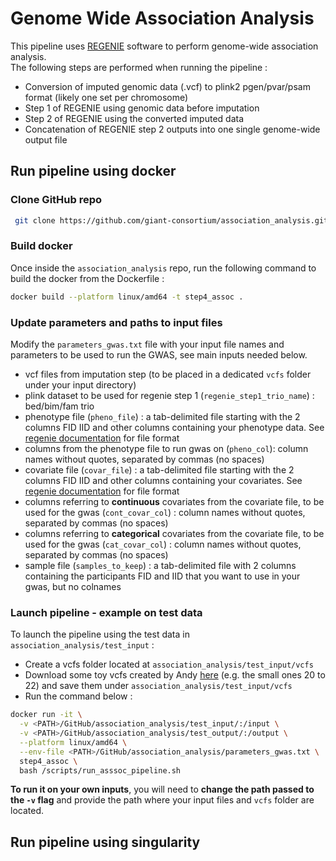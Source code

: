 # Genome Wide Association Analysis   

This pipeline uses [REGENIE](https://rgcgithub.github.io/regenie/) software to perform genome-wide association analysis.   
The following steps are performed when running the pipeline :   
- Conversion of imputed genomic data (.vcf) to plink2 pgen/pvar/psam format (likely one set per chromosome)   
- Step 1 of REGENIE using genomic data before imputation   
- Step 2 of REGENIE using the converted imputed data   
- Concatenation of REGENIE step 2 outputs into one single genome-wide output file

## Run pipeline using docker   

### Clone GitHub repo    

```bash
 git clone https://github.com/giant-consortium/association_analysis.git
```

### Build docker   

Once inside the `association_analysis` repo, run the following command to build the docker from the Dockerfile :    

```bash
docker build --platform linux/amd64 -t step4_assoc .
```

### Update parameters and paths to input files    

Modify the `parameters_gwas.txt` file with your input file names and parameters to be used to run the GWAS, see main inputs needed below.   

- vcf files from imputation step (to be placed in a dedicated `vcfs` folder under your input directory)  
- plink dataset to be used for regenie step 1 (`regenie_step1_trio_name`) : bed/bim/fam trio     
- phenotype file (`pheno_file`) : a tab-delimited file starting with the 2 columns FID IID and other columns containing your phenotype data. See [regenie documentation](https://rgcgithub.github.io/regenie/options/#phenotype-file-format) for file format
- columns from the phenotype file to run gwas on (`pheno_col`): column names without quotes, separated by commas (no spaces)
- covariate file (`covar_file`) : a tab-delimited file starting with the 2 columns FID IID and other columns containing your covariates. See [regenie documentation](https://rgcgithub.github.io/regenie/options/#covariate-file-format) for file format
- columns referring to **continuous** covariates from the covariate file, to be used for the gwas (`cont_covar_col`) : column names without quotes, separated by commas (no spaces)
- columns referring to **categorical** covariates from the covariate file, to be used for the gwas (`cat_covar_col`) : column names without quotes, separated by commas (no spaces)
- sample file (`samples_to_keep`) : a tab-delimited file with 2 columns containing the participants FID and IID that you want to use in your gwas, but no colnames    


### Launch pipeline - example on test data

To launch the pipeline using the test data in `association_analysis/test_input` :     
- Create a vcfs folder located at `association_analysis/test_input/vcfs`
- Download some toy vcfs created by Andy [here](https://zenodo.org/records/13942905) (e.g. the small ones 20 to 22) and save them under `association_analysis/test_input/vcfs`
- Run the command below :    
    
```bash
docker run -it \
  -v <PATH>/GitHub/association_analysis/test_input/:/input \
  -v <PATH>/GitHub/association_analysis/test_output/:/output \
  --platform linux/amd64 \
  --env-file <PATH>/GitHub/association_analysis/parameters_gwas.txt \
  step4_assoc \
  bash /scripts/run_asssoc_pipeline.sh
```

**To run it on your own inputs**, you will need to **change the path passed to the `-v` flag** and provide the path where your input files and `vcfs` folder are located.    

## Run pipeline using singularity   


